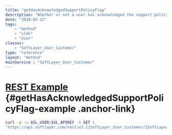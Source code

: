 ```yaml
---
title: "getHasAcknowledgedSupportPolicyFlag"
description: "Whether or not a user has acknowledged the support policy."
date: "2018-02-12"
tags:
    - "method"
    - "sldn"
    - "User"
classes:
    - "SoftLayer_User_Customer"
type: "reference"
layout: "method"
mainService : "SoftLayer_User_Customer"
---
```


# [REST Example](#getHasAcknowledgedSupportPolicyFlag-example) <a href="/article/rest/"><i class="fas fa-question"></i></a> {#getHasAcknowledgedSupportPolicyFlag-example .anchor-link} 
```bash
curl -g -u $SL_USER:$SL_APIKEY -X GET \
'https://api.softlayer.com/rest/v3.1/SoftLayer_User_Customer/{SoftLayer_User_CustomerID}/getHasAcknowledgedSupportPolicyFlag'
```
